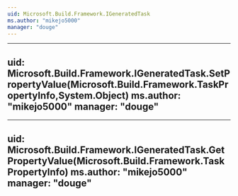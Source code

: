 ```yaml
---
uid: Microsoft.Build.Framework.IGeneratedTask
ms.author: "mikejo5000"
manager: "douge"
---
```


---
uid: Microsoft.Build.Framework.IGeneratedTask.SetPropertyValue(Microsoft.Build.Framework.TaskPropertyInfo,System.Object)
ms.author: "mikejo5000"
manager: "douge"
---

---
uid: Microsoft.Build.Framework.IGeneratedTask.GetPropertyValue(Microsoft.Build.Framework.TaskPropertyInfo)
ms.author: "mikejo5000"
manager: "douge"
---
